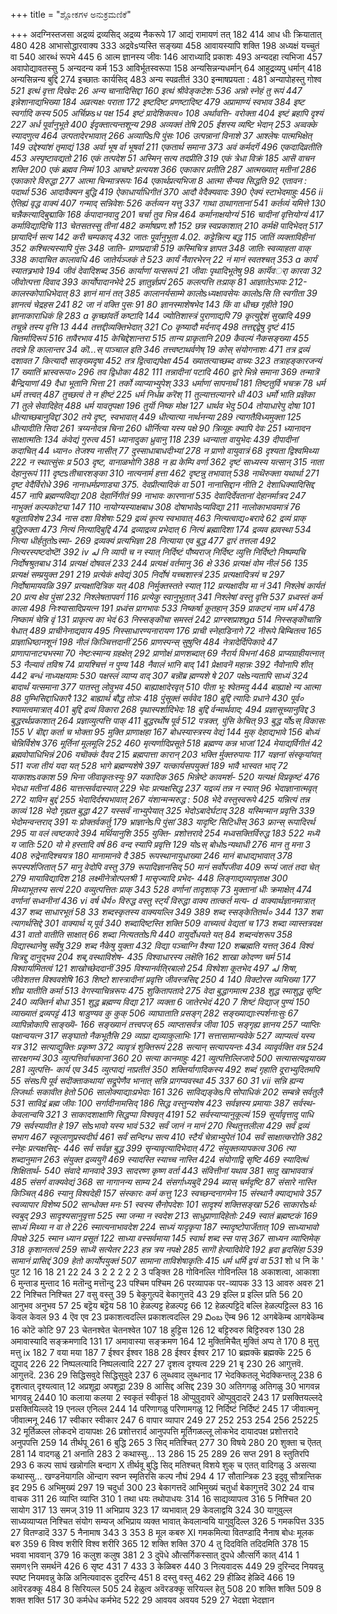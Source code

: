 +++
title = "ಶ್ಲೋಕಗಳ ಅನುಕ್ರಮಣಿಕೆ"

+++
अदग्निस्तजसा अद्रव्यं द्रव्यसिद् अद्रव्य नैकरूपे 
17 
आद्यं रामायणं तत् 
182 
414 
आध धीः क्रियातात् 480 
428 
आभासोद्धारवाक्य 
333 
अद्रवेsप्यस्ति सङ्ख्या 
458 
आवायस्यापि शक्ति 
198 
अध्यक्षं यच्चुतं वा 
540 
आरब्धं रूपभे 
445 
6 
आत्म ज्ञानस्य जीवः 
146 
आराध्यादि प्रकाशः 
493 
अन्यदहा त्यभिजा 
457 
अवापोद्यावतस्सु 
5 
अन्यदन्य कर्म 
153 
आविर्भूतस्वरूपा 
158 
अन्यसिन्नन्यधर्मान् 
64 
आहुद्र्रव्यपु धर्मान् 418 
अन्यसिन्नन्य बुद्दि 
274 
इच्छातः कार्यसिद् 
483 
अन्य 
स्पव्रतीतं 
330 
इन्माषप्रयता : 
481 
अन्यापोहस्तु गोश्व 
*521 
इत्थं वृत्ता दिखेदः 
26 
अन्य चानादिसिद्दा 
160 
इत्थं श्रीवेङ्कटेशः 
536 
अन्नो स्नेहं तु रूपं 
447 
इन्नेशानाद्यभिख्या 
184 
अव्रत्यक्षः पराता 
172 
इष्टदिष्ट प्रणष्टादिष्ट 479 
अप्रामाण्यं स्वभाव 
384 
इष्ट स्वर्गादि कस्य 
505 
अर्चिफ्रsध पक्ष 
154 
इष्टं प्रादेशिकत्व० 
108 
अर्थावत्ति- वरोक्ता 
404 
इष्टं ब्रहापि दृश्यं 
227 
अर्ध पूर्वानुभूते 
400 
ईदृक्तात्यन्तशून्य 
298 
अव्यक्तं तेषि 
205 
ईशस्य व्यष्टि भेदान् 
253 
अव्वक्के स्यादणुत्व 
464 
उत्पतादेरभावात् 
266 
अव्यापिsपि पुंसः 
106 
उत्पन्नानां विनाशे 
37 
आश्लेषः पात्मभिक्षेत् 
149 
उद्देश्यांशं तृमाद्यं 138 
अर्वा भूष र्वा 
भूषर्वा 
211 
एकतार्थ समाना 
373 
अवं कर्मदर्गॆ 
496 
एकदादिव्रतीति 
453 
अस्पृष्टावद्यतो 
216 
एकं तत्पदेश 
51 
अस्मिन् सत्य तदप्रीति 
319 
एकं त्रेधा विक्रं 
185 
आसॆ 
वाचन शक्ति 
200 
एकं ब्रह्मव निम्मं 
103 
आचष्टे प्रत्ययश 
366 
एकाकार प्रतीति 
287 
आत्मख्यात् मतीनां 
286 
एकाकारे विरुद्धा 
277 
आत्मा चिन्मात्ररूपः 
164 
एकार्थप्रत्यभिजा 
8 
आत्मा सैन्यव सिद्धति 
92 
एतावन : पदार्था 
536 
आदावैक्यन बुद्धि 
419 
ऐकाधार्याधिगीतं 
370 
आदौ वेदैक्यवादः 
390 
ऐक्यं स्टाभेदमाहुः 
456 
ii 
ऐतिह्यं वृद्ध वाक्यं 
407 
गन्माद् सन्निवेशः 
526 
कर्तव्यन यत्तु 
337 
गाथा ठाथागतानां 
541 
कर्तव्यं यमित्ते 
130 
चन्नैकत्यादिबुद्माकि 
168 
र्कपादानवादु 
201 
चर्चा तुव भिन्न 
464 
कर्मानाक्षयोग्यं 
516 
चादीनां वृत्तियोग्यं 
417 
कर्माविद्यादिचि 
113 
चेतसतस्सु तीनां 
482 
कर्माषप्रण.शौ 
152 
छन्न स्वप्रकाशात् 
210 
कर्मक्षॆ पादिभेदत् 
517 
छायादिर्न सत्य 
142 
करी चम्पकाद् 
432 
जातः पूर्वानुभूता 
4.02. 
कट्टेन्नित्य बद्ध 
115 
जातिं व्यक्ताविहीनां 
352 
कश्चित्यस्यापि पुंसः 
348 
जाति- प्राणप्रदात्री 
519 
कस्मिचित्र ज्ञापत‌ 
348 
जातिः स्वव्याहता वाक् 
338 
कादाचित कालावधि 
46 
जातेर्यञ्जकं ते 
523 
कार्यं नैवारभेरन् 
22 
नं मानं स्वतश्चत् 
353 
a 
कार्यं स्यातत्र्रभावे 
194 
जीवं देवादिशब्द 
356 
कार्याणां यत्सरूपं 
21 
जीवाः पृथादिभूतेषु 
98 
कार्यॆवर्ा कारवा 
32 
जीवोत्पत्ता दिवाद 
393 
कार्योपादानभेदे 
25 
ज्ञातुर्ज्ञप्रपं 
265 
कलत्पत्ति तःप्राक् 
81 
आज्ञातेऽभावः 
212- 
कालस्कोपाधिभेदात् 
83 
ज्ञानं मानं तत् 
385 
कालानर्यसाम्मे कालोsध्यक्षावसेयः कालोsसि ति स्वगीता 
39 
ज्ञानत्वं चेद्रहस 
241 
82 
जा 
नं वक्ति पुसः 
91 
80 
ज्ञानस्माशेषभेद 
143 
किं वा धीच्छ गृहीते 
190 
ज्ञानाकाराधिकं हि 
283 
a 
कृच्छांवर्तॆ कष्टादि 
144 
ज्योतिशास्त्रं पुराणाद्यपि 
79 
कृत्युद्देशं सुखादि 
499 
तचून्ने तस्य वृत्ति 
13 
444 
तत्तद्दीव्यक्तिभेदात् 
321 
Co 
कृष्यादौ मर्दनाद् 
498 
तत्तद्दद्वेषु दृष्टं 
415 
चितर्मादिरूपं 
516 
तावैरभाव 
415 
केचिद्देशान्तरा 
515 
तान्य प्राकृतानि 
209 
कैवल्यं नैकसङ्ख्या 
455 
तदन्ने 
हि कालान्तर 
34 
कॊ...स् पाञ्चाल इति 
346 
तत्त्वष्टाथर्वणेष् 
19 
कोस् संयोगनाशः 
471 
तत्र द्रव्यं दशावत 
7 
कित्यादौ साङ्ख्यदृषा 
452 
तत्र द्वित्वाद्यपेक्षा 
454 
ख्यातत्याच्छब्द वाच्यः 
323 
तत्राहङ्कारजन्यं 
17 
ख्यातिं भ्रास्वरूपा० 
296 
तव द्विधोका 
482 
111 
तन्नादीनां पटादि 
460 
द्वारे भिन्ने समाना 
369 
तन्मात्रॆ बैन्द्रियाणां 
49 
दैधा भूतानि भित्ता 
21 
तर्को व्याप्याभ्युपेश् 
333 
धर्माणां सापनार्थं 
181 
तिष्टतुर्वि भचक्र 
78 
धर्म धर्म 
तत्त्वत् 
487 
तुच्छत्वं ते न हीष्टं 
225 
धर्म निर्धम्र करॆश् 
11 
तुल्यात्तल्यानरे धी 
403 
धर्मो भाति प्रज्ञॆका 
71 
तुले सेवादिहेत् 
488 
धर्म यावतृपक्षा 
196 
तुर्यॊ निष्क मोक्ष 
127 
धार्थव भेदु 
504 
तोयाधारेपु दोषा 
101 
धीत्याच्छबानुविद्दां 
302 
तये दृष्ट, स्वभावात् 
449 
धीत्यात्या नार्थनन्या 289 
त्यागतैविध्यमुक्ता 
125 
धीत्यादीति सिदा 
261 
त्रय्यनोदन्न चिना 
260 
धीर्नित्या यस्य पक्षे 
90 
त्रिव्यूहः क्यापि देवः 
251 
ध्यानादन साक्षात्मतिः 134 
कंवेद्यं गुरुत्व 
451 
ध्यानादुका ध्रुवानु 
118 
239 
ध्वन्याता वायुभेदः 
439 
दीपादीनां कदाचित् 
44 
ध्यान० तेजश्य नासीत् 
77 
दुस्साधाबाधदीभ्यां 
278 
न प्राणो वायुवात्रं 
68 
दृश्यता द्विश्वमिथ्या 
222 
न स्थात्सुंसः प्र 
503 
दृष्ट, वानाळभोगि 
388 
न ह्य 
केम्पि वर्णा 
362 
दृष्टं साध्यस्य यत्सान् 
315 
नाता देहानुरूपं 
111 
दृष्टsतीचारशङ्का 
310 
नात्यनार्म हत्ता 
462 
दृष्टन्नु तभावात् 
538 
नाथॆरुक्ता यथार्था 
271 
दृष्ट वेदैर्विरोधे 
396 
नानाधर्मप्रणाड्या 
375. 
देवप्रीत्यादिकं वा 
501 
नानासिद्दान नीति 
2 
देशाधिक्यादिसिद्द 
457 
नापि ब्रह्मण्यविद्या 
208 
देहार्निगीतं 
99 
नाभावः कारणानां 
535 
देवादिर्देवतानां 
देहानर्मात्रद 
247 
नाभुक्तं कल्पकोट्या 
147 
110 
नायोग्यस्याक्षबाध 
308 
दोषाभावेsप्यविद्या 
211 
नालोकाभावमात्रं 
76 
षड्डताविशेष 
234 
नास दशा विशेषाः 
529 
द्रव्यं कृत्य 
स्वभावात् 
463 
नित्यत्वाद्य०बरादे 
62 
द्रव्यं प्राक् बुद्धिरुक्ता 
473 
नित्यं नित्यादिबुद्दि 
474 
द्रव्याद्रव्य प्रभेदात् 
6 
नित्यं ब्रह्मादिशा 
174 
द्रव्यव ह्यवस्था 
534 
नित्या धीर्हतुतोsस्मा- 269 
द्रव्यक्यं प्रत्यभिज्ञा 
28 
नित्याया एव बुद्ध 
477 
द्वारं तत्तला 
492 
नित्यरस्पष्टदोष्टॆ! 
392 
iv 
له 
नि व्यापी च न स्यात् निर्दिष्टं पौष्यराज् निर्दिष्ट व्युत्ति 
निर्दिष्टो निष्पम्पचि 
निर्दोषश्रुतबाध 
314 
प्रत्यक्षं दोषवलं 
233 
244 
प्रत्यक्षं वर्तमानु 
36 
क्षे 
336 
प्रत्यक्षं वोम नीलं 
56 
135 
प्रत्यक्षं सम्प्रयुक्त 
291 
219 
प्रत्येकं क्षवेद्यं 
305 
निर्दोषं यच्चशास्त्रं 
235 
प्रत्यक्षादित्रयं च 
297 
निर्दोषामायवळि 
397 
प्रत्यक्षादित्रिक यत् 
408 
निर्मुक्तस्तते स्यात् 
112 
प्रत्यक्षादीव मा नं 
341 
निश्लेषं कार्यतं 
20 
प्रत्य क्षेव पुंसां 
232 
निश्लेषतापवर्ग 
116 
प्रत्येकु स्वानुभूतात् 
341 
निश्लेषां वस्तु वृत्ति 
537 
प्रध्वस्तं कर्म काला 
498 
निःश्यासादिप्रयत्न 
191 
प्रध्वंस प्रागभावः 
533 
निष्कर्षा कूतहान् 
359 
प्राकट्यं नाम धर्मं 
478 
निष्कामं चेन्नि वृं 
131 
प्राकृत्य का 
भेदं 
63 
निस्सङ्कॊचा समस्तं 
242 
प्राग्स्शप्राशga 
514 
निस्सङ्कॊचान्नि षेधात् 
489 
प्राचीनेनाद्यवाय 
495 
निस्साधारण्यनारायण 
176 
प्राची स्नेहाडिनागे 
72 
नीरूपे बिम्बितत्व 
165 
प्राज्ञाधिष्ठानशूनं 
198 
नीलं किञ्चित्तदानीं 
256 
प्राणस्पन्स् सुषुप्ति 
484 
नेत्रादेर्दिपिकादे 
47 
प्राणापानाट्यभस्मा 
70 
नेष्टःस्मान्य ग्रहक्षेत् 
292 
प्राणोक्षं प्राणशब्दात् 
69 
नैरार्य विभनां 
468 
प्राप्यग्राहीयत्नात् 53 
नैल्यावं तविश्र 
74 
प्रायश्चित्तं न पुण्य 148 
नैवालं भानि बाद् 
141 
प्रेक्षावनॆ महान्नः 
392 
नैवोनापि शीत् 
442 
बन्धं नाध्यक्षयामः 
530 
पक्षस्लं व्याप्य वाद् 
307 
बन्नॊब्र ह्मण्यशे षे 
207 
पक्षेsन्यतापि साध्यं 
324 
बादार्थं यत्समाना 
377 
पातस्तु लोवुभव 
450 
बाह्याक्षादेरवृत्‌ 
510 
पीता भूः श्वेतमदु 
444 
बाह्याक्षे न्य आत्मा 
88 
पुम्भिसिद्दाधिकारै 
132 
बाह्यार्थ बौद्ध तोञः 418 
पुंसूक्तं सर्ववेद 
180 
बुद्दि त्यादिः प्रधाने 
430 
पूर्व० श्यामत्वमात्रात् 
401 
बुद्दि द्रव्यं विकारा 
268 
पृथास्पर्शादिभेदः 
18 
बुद्दि र्वन्मार्थवाद; 
494 
प्रज्ञासूच्यानुविद्द 
3 
बुद्धरर्थप्रकाशात् 
264 
प्रज्ञाव्युत्पत्ति पाक्‌ 
411 
बुद्धरर्थोष पूर्व 
512 
पत्रक्त, पुंसि केचित् 
93 
बुद्ध र्योsस् विकासः 
155 
V 
बॊद्दा कर्ता च भोक्ता 
95 
मुक्ति प्राणाक्षहा 167 
बोधस्यास्त्रस्य वेद्यं 
144 
मुक्‌ देहाद्यभावे 
156 
बोध्यं चेन्निर्विशेष 
376 
मूर्तिनां मूलमूलि 
252 
460 
मृत्यर्णादिप्रसूते 
518 
ब्रह्मण्य कन्न भाजां 
124 
मेयाद्यर्विगीतं 
42 
ब्रह्मवोपाधिभिन्नं 
206 
यचॊक्कं दैवद 
215 
ब्रह्मपात्ता कारान् 
203 
भक्ति र्मुक्तरुपायः 
117 
यज्ञनां संस्कृयांयत् 511 यजा तीयं यदा यत् 528 
भागे ब्रह्मण्यशेषे 
397 
यत्कार्यसपयुक्तं 
189 
भावै भास्वत भाद् 
72 
याकाशsवकाश 
59 
भिना जीवाकृतःस्युः 
97 
यकादिक 
365 
भिन्नेष्टे कावमर्श- 
520 
यत्यक्षं विप्रकृष्टं 
476 
भेदधा मतीनां 
486 
यात्तत्सर्वदास्यात् 
229 
भेदः प्रत्यक्षसिद्ध 
237 
यद्रव्यं तन्न न स्यात् 
96 
भेदाज्ञानात्मवृत् 
272 
याविन बुद्दं 
255 
भेदादिर्दश्यभावात् 
267 
यंशान्मन्मरुद्ध : 
508 
भेदे वस्तुस्वरूपे 
425 
यन्नित्यं तन्न काव्यं 
128 
भेदो गृह्यत बुद्धा 
427 
यस्सर्वं नाभ्युपेयात् 325 
भेदोऽबादेर्घटाद् 
328 
यस्मिन्मान प्रवृत्ति 
339 
भेदोमन्वन्तराद् 
391 
यः प्रोक्तर्वकर्तु 
179 
भ्राज्ञानेsपि पुंसां 
383 
यादृष्टि सिटिधीस् 
363 
फ्रान्स् रूपादिरर्थ 
295 
या वलं त्वष्टकादे 
394 
मर्थियानुशि 
355 
युक्ति- प्रशोत्तरादे 
254 
मध्वसक्तिर्विरुद्ध 
183 
522 
मध्यॆ य जातिः 
520 
यो मे हस्तादि वर्ष 
86 
वन्द स्यापि प्रवृत्ति 
129 
योsस् बोधोsन्यथाधी 276 
मान 
तु मना 
3 
408 
रुद्रेनादिश्चयत्र 
180 
मानामानवे दै 
385 
रूपस्थानायुधाख्या 
246 
मानं बाधाद्यभावात् 
378 
रूपस्पर्शजितात् 
57 
मानु वेदोपि वस्तु 
379 
रूपादिज्ञानसिद् 
50 
मानं सर्वोपजीवा 
409 
रूप्यं जातं तदा चेत् 
279 
मायाविद्यादिश 
218 
लक्ष्मीनेत्रोत्पलश्री 
1 
मासृज्यादि प्रभेद- 
448 
लिङ्गाद्यव्यापृताक्ष 
300 
मिथ्याभूतस्य सत्यं 
220 
वव्युत्पत्तितः प्राक् 
343 
528 
वर्णानां तादृशाक् 
73 
मुक्तानां धीः क्रमाक्षेत् 
474 
वर्णानां सध्वनीनां 
436 
vi 
वर्ष धैर्य० विरुद्ध वस्तु स्ट्‌र्यं विरुद्धा वाक्य तात्कर्त मत्य- 
d 
वाक्यार्थज्ञानमात्रात् 
437 
शब्द साधारभूतं 
58 
33 
शब्दस्कृतस्य वाक्ययल्लि 
349 
389 
शब्द स्सङ्केतितर्थ० 
344 
137 
शबा 
त्यागर्थसिद्दे 
301 
वाक्यार्थ य,पूर्व 
340 
शब्दादिष्टस्ति शक्ति 
509 
वाच्यत्वं वेद्यतां च 
173 
शब्दा व्यास्तत्रदक्ष 
431 
वातो वातीति साक्षात् 
66 
शब्दा नित्यततोsपि 
440 
वायुर्दोधयते यत् 
84 
शब्दन्वंशरूप 
358 
विद्यास्थानेषु सर्वेषु 
329 
शब्द 
नैकेषु युक्ता 
432 
विद्या पञ्चाग्नि वैश्या 
120 
शब्ब्रह्मति यत्तत् 
364 
विश्वं चित्रद्दु दानुद्भव 
204 
शब्,वस्थाविशेष- 
435 
विश्वाधारस्य लक्षॆति 
162 
शाखा कोदण्ण चर्म 
514 
विश्वार्यामितत्वं 
121 
शाखोच्छेददानीं 
395 
विश्यानर्वति्रबालो 
254 
विश्वेशा कूतभेद 
497 
له 
शिषा, जीवेशतत्त 
विश्ववशेषि 
163 
शिष्टो 
शास्त्रादीनां प्रवृत्ति 
जीवस्त्रसिद्द 
250 
4 
140 
विक्टोरस व्यभिख्या 
177 
शीघ्र यातीति कर्मा 
513 
वेगस्याचिन्नरूपः 
475 
शुकितापतादे 
275 
वेदा बुद्धागमात्म 
238 
शुद्ध स्माशुद्ध सृष्टि 
240 
व्यक्तिर्न बोधा 
351 
शुद्ध ब्रह्मण्य विद्या 
217 
व्यक्ता 6 
जातेरभेदं 
420 
7 
शिष्टं विद्याज् पुण्यं 
150 
व्याख्यातं द्रव्यपट्टं 
413 
षाडुण्यव कु 
कुक्‌ 
506 
व्याघाताति प्रसङ्ग् 
282 
सङ्ख्याद्याःस्पर्शनाःसुः 
67 
व्यापिन्नोकापि साङ्ख्यॆ- 
166 
सङ्ख्यानं तत्त्वपज् 
65 
व्याप्तासर्वत्र जीवा 
105 
सङ्गृह्य ज्ञानय 
257 
प्याप्तिः पक्षान्वयत्न 
317 
सङ्घातो नैकभूतैसि 
29 
व्याप्रा द्यव्याकुलाभिः 
171 
सत्तासामान्यवेके 
527 
व्याप्यत्वं यस्य यत्र 
312 
सत्याद्युक्तिः प्रकृष्ण 
372 
व्यावृत्रं शुक्तिरूपं 
228 
सत्यान् सत्यापयन्तः 
434 
व्यावृर्वक्ति वन्न 
524 
सारक्षगम्यं 
303 
व्युत्पत्तिर्वाचकानां 
360 
20 
सत्या कानमाहुः 
421 
व्युत्पत्तिल्लिजादे 
500 
सत्यासत्यद्वयाख्य 
281 
व्युत्पत्ति- कार्य एव 
345 
व्युत्पाद्यं नाप्रतीतं 
350 
शक्तिर्यागादिकस्य 
492 
शब्दं गृहाति दूराभ्युदितमपि 
55 
संसsपि पूर्व सदॊक्ताकथायां सद्रूपेणैव भानात् सन्नि प्रागप्यवस्था 
45 
337 
60 
31 
vii 
सन्नि ह्यन्य लिजर्थाः सकावीत हेतो 
506 
सालोक्याद्याःप्रभेदाः 
161 
326 
साविद्यङ्केsपि सोपाधिकं 
202 
सम्बन्ने सर्वतुलै 
531 
साविद्रं ब्रह्म जीवः 
100 
सर्गादीनामसिद् 
186 
सिद्ध वस्तुन्यशेष 
423 
सर्वज्ञस्य प्रमायाः 
387 
सर्वस्थ- केवलान्वयि 
321 
3 
साकादशाक्षाणि 
सिद्धप्पा विश्ववृत् 
4191 
52 
सर्वस्याप्यानुकूल्यं 
159 
सूर्यावृत्तादु पाधि 
79 
सर्वस्यावीत हे 
197 
सोsभावो यस्य भावं 
532 
सर्वं जानं न मानं 
270 
स्थितुत्तलीला 
429 
सर्वं द्रव्यं सभाग 
467 
स्कूलाणुप्रस्वदीर्घ 
461 
सर्वं सन्दिग्ध सत्य 
410 
स्टैर्यं चेन्नाभ्युपेतं 
104 
सर्वं साक्षात्करोति 
382 
स्नेहः प्रत्यक्षसिद्द- 
446 
सर्व सर्वज्ञ बुद्ध 
399 
सृन्यावृत्यादिभेदात् 
472 
संयुक्तव्यापकत्व 
306 
त्या शब्दानुमान 
263 
संयुक्त द्रव्ययुगॆ 
469 
स्यादस्ति स्याच्च नास्ति 
424 
संयोगाद्वि सृष्टि 
469 
स्यादित्थं शिक्षितार्थ- 
540 
संवादे मानवादे 
393 
सादरष्ण कृष्ण वर्ता 
443 
संवित्तीनां यथाव 
381 
सादु खाभाववात्रं 
485 
संसर्ग वाक्यवेद्यं 
368 
सा नागानन्य साम्य 
24 
संसर्गाध्यबुदॆ 
294 
ब्यास् चर्मदृष्टि 
87 
संसारे नास्ति किञ्चित् 
486 
स्यानु विश्वदेही 
157 
संस्कारः कर्म कत्तु 
123 
स्वच्छन्दनागमेन 
15 
संस्थानै क्याद्यभावे 
357 
स्वव्यापार विशेष्य 
502 
सान्धोक्त मनः 
51 
स्वस्य सैनोपदेशः 
101 
सादृश्यं शक्तिसङ्खा 
526 
साकारोsर्थः स्वबुद् 293 
सादृश्यसानुवृत्ता 
525 
स्मा जन्मा न स्वदेश 
213 
साधुप्राणादिहेतोः 
249 
स्वातं ब्रह्मष्टकं 
169 
साध्यं मिथ्या न वा ते 
226 
स्मात्यनाभावदेश 
224 
साध्यं यादृकृपा 
187 
स्मादृष्टोपार्जॆतात् 109 
साध्याभावो विपक्षे 
325 
स्मान ध्यान प्रसूतं 
122 
साध्या वस्सर्वमाया 
145 
स्वार्थ शब्द स्स पास् 
367 
साध्यन व्याप्तिमेक् 
318 
कृशानतत्वं 
259 
साध्यॆ सत्येतर 
223 
हन्न त्रय नपक्षे 
285 
सागॊ 
हेत्यादिवेदि 
192 
हृदा हृदसिंहा 
539 
सामानं प्रासिद्दं 
309 
हेतो 
कार्योपयुक्तं 507 
सामाना ताविशेषाकृतिः 
415 
धर्म धर्मि द्वयं वा 531* शो ध नि कॆ ' 
पुट 
12 
16 
18 
21 
22 
24 
3 2 2 2 2 2 3 
पङ्क्ति 
28 
गोविनल्लि 
गोविनल्लि 
18 
अकाशत्वा, 
आकाशा 
6 
मुन्ताड 
मुन्ताद 
16 
मतॊन्दु 
मत्तॊन्दु 
23 
पश्चिम 
पश्चिम 
26 
परव्यापक 
पर-व्यापक 
33 
13 
आवरु 
अवरु 
21 
22 
निश्चित 
निश्चित 
27 
वसु 
वस्तु 
39 
5 
बेकुगुत्पदॆ 
बेकागुत्तदॆ 
43 
29 
इल्लि प्र 
इल्लि प्रति 
56 
20 
आनुभव 
अनुभव 
57 
25 
बट्टॆय 
बट्टॆय 
58 
10 
हेळल्पट्ट 
हेळल्पट्ट 
66 
12 
हेळल्पट्टिदॆ बल्लि 
हेळल्पट्टिल्ल 
83 
16 
कॆवल 
केवल 
93 
4 
ऎव 
एव 
23 
प्रकाशत्वदल्लि 
प्रकाशत्वदल्लि 
29 
వింబ 
ऎम्ब 
96 
12 
अगबेकॆम्ब 
आगबेकॆम्ब 
16 
कोटॆ 
कोटि 
97 
23 
चेतनश्वेत 
चेतनश्वेत 
107 18 
हुट्टिस 
126 12 
बट्टिरुवरु 
बिट्टिरुवरु 
130 28 
अमावास्यादि 
सङ्क्रमणादि 
131 
17 
अमावास्या 
सङ्क्रमण 
164 12 
मुक्तिमिचैत् 
मुक्तिं अप्प ते 
170 
8 
मुत्तु 
मत्तु 
ix 
182 
7 
वया 
मया 
187 
7 
ईश्वर 
ईश्वर 
188 28 
ईश्वर 
ईश्वर 
217 10 
ब्रह्मक्कॆ 
ब्रह्मक्कॆ 
225 6 
द्युपाद् 
226 22 
निष्पलत्यादि 
निष्पलत्वादि 
227 
27 
दृशत्व 
दृश्यत्व 
229 21 
बृ 
230 26 
आगुत्तवॆ. 
आगुत्तदॆ. 
236 29 
सिद्धिसवुदे 
सिद्धिसुवुदे 
237 
6 
लुब्धवाद 
लुब्धनाद 
17 
भेदक्कितलू 
भेदक्किन्तलू 
238 
6 
दृशत्वात् 
दृश्यत्वात् 
12 
अप्रशूद्रा 
अपशूद्रा 
239 
8 
आसिद्द 
असिद्द 
239 
30 
अतिगगळु 
अतिगळु 
30 
भागवन्न 
भागवन्नु 
2440 
10 
कलाया 
कलया 
2 
स्वकृतं 
स्वीकृतं 
18 
ऒप्पुवुदावरॆ 
ऒप्पुवुदादरॆ 
243 
17 
प्रसक्तियल्लदे 
प्रसक्तियिल्लदे 
19 
एनल्ल 
एनिल्ल 
244 
14 
परिणागळु 
परिणामगळु 
12 
निर्दिष्टं 
निर्दिष्टं 
245 17 
जीवात्मनू 
जीवात्मनू 
246 17 
स्वीकार 
स्वीकार 
247 6 
वापार 
व्यापार 
249 
27 
252 
253 
254 
256 
25225 
32 
मूर्तिळल्ल लोकदभे दायापक्षः 
26 
प्रशोत्तरार्द 
आनुपपत्ति 
मूर्तिगळल्लू लोकभेद दायादपक्ष प्रशोत्तरादे 
अनुपपत्ति 
259 14 
तीर्थपू 
261 
6 
बुद्धि 
265 
3 
सिद् 
मतिश्चित् 
277 30 
विषये 
280 20 
शुक्ता च ऎतत् 
281 
14 
वादगळु 
21 
अनाति 
283 
2 
कथास्सु... 
13 
286 
15 
25 
289 
26 
सप्त 
291 
8 
स्तुतिरपि 
293 
6 
कल्प साघं 
खन्नोगलि 
बन्दाग 
X 
तीर्थवू बुद्धि 
सिद् 
मतिश्चत् 
विशये 
शुक् च एतत् वादिगळु 
3 
असत्या कथास्सु... 
खण्डनॆयागलि 
ऒन्दाग 
स्वप्न स्मृतिरसि कल्प नौघं 
294 
4 
17 
सौतान्त्रिक 
23 
इदुवू 
सौत्रान्तिक इद 
295 
6 
अभिमुख्यं 
297 19 
चदुर्धा 
300 23 
बेकागत्तदॆ 
आभिमुख्यं चतुर्धा 
बेकागुत्तदॆ 
302 24 
वाच 
वाचक 
311 26 
व्याप्ति 
व्याप्ति 
310 
1 
तथा धयः 
तथोपाधयः 
314 
16 
साद्यव्यापत्व 
316 
5 
निश्चित 
20 
सायोग 
317 13 
समज् 
319 11 
अभिप्राय 
323 17 
व्यभावात् 
29 
केवलाद्वयि 
324 
30 
यागुवुल्ल 
साध्यव्याप्यत 
निश्चित 
संयोग 
सम्यज् 
अभिप्राय व्यक्त भावात् 
केवलान्वयि 
यागुवुदिल्ल 
326 
5 
गमकपित्त 
335 
27 
वितण्डादॆ 
337 
5 
नैनामाष 
343 3 
353 
8 
मूल कबरु 
XI 
गमकमित्या 
वितण्डादि 
नैनाष बोधः 
मूलक बरु 
359 
6 
विश्व शरीरि 
विश्व शरीरि 
365 12 
शक्ति 
शक्ति 
370 4 
तु दिदविति 
तदिदमिति 
378 15 
भववा‌ 
भाववान् 
379 
16 
कलुश 
कलुष 
381 
2 
3 
दुपॆधे 
औत्सर्गिकस्सात् 
दुपधे 
औत्सर्गि कात् 
414 
1 
समण९नि 
समर्थनॆ 
426 
6 
सृष्ट 
431 
7 
433 
3 
केळिबरु 
440 
3 
नित्यवादरू 
449 29 
दुरिन्दद 
नियवन्नु 
स्पष्ट 
नियमवन्नु 
केळि 
अनित्यवादरू दुदरिन्द 
451 
8 
दस्तु 
वस्तु 
462 
29 
हीळिद 
हेळिदॆ 
466 
19 
आवॆरडक्कू 
484 
8 
सिरियल्ल 
505 
24 
हेळुत्व 
अवॆरडक्कू सरियल्ल हेतु 
508 
20 
शक्ति 
शक्ति 
509 
8 
शक्त 
शक्ति 
517 30 
कर्मधेध 
कर्मभेद 
522 29 
आवयव 
अवयव 
529 
27 
भेदज्ञा 
भेदज्ञान
